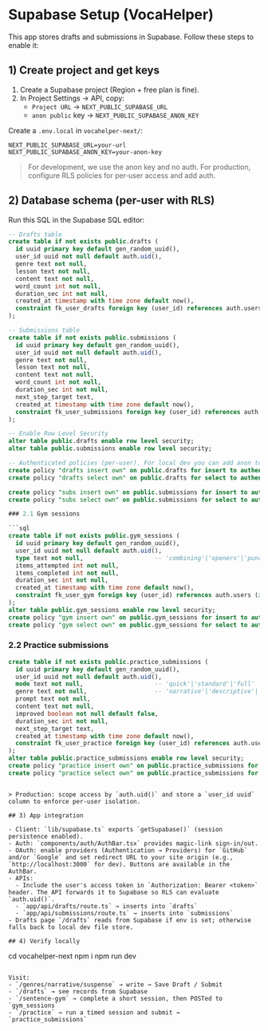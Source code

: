 # Supabase Setup (VocaHelper)

This app stores drafts and submissions in Supabase. Follow these steps to enable it:

## 1) Create project and get keys

1. Create a Supabase project (Region + free plan is fine).
2. In Project Settings → API, copy:
   - `Project URL` → `NEXT_PUBLIC_SUPABASE_URL`
   - `anon public` key → `NEXT_PUBLIC_SUPABASE_ANON_KEY`

Create a `.env.local` in `vocahelper-next/`:

```
NEXT_PUBLIC_SUPABASE_URL=your-url
NEXT_PUBLIC_SUPABASE_ANON_KEY=your-anon-key
```

> For development, we use the anon key and no auth. For production, configure RLS policies for per‑user access and add auth.

## 2) Database schema (per-user with RLS)

Run this SQL in the Supabase SQL editor:

```sql
-- Drafts table
create table if not exists public.drafts (
  id uuid primary key default gen_random_uuid(),
  user_id uuid not null default auth.uid(),
  genre text not null,
  lesson text not null,
  content text not null,
  word_count int not null,
  duration_sec int not null,
  created_at timestamp with time zone default now(),
  constraint fk_user_drafts foreign key (user_id) references auth.users (id) on delete cascade
);

-- Submissions table
create table if not exists public.submissions (
  id uuid primary key default gen_random_uuid(),
  user_id uuid not null default auth.uid(),
  genre text not null,
  lesson text not null,
  content text not null,
  word_count int not null,
  duration_sec int not null,
  next_step_target text,
  created_at timestamp with time zone default now(),
  constraint fk_user_submissions foreign key (user_id) references auth.users (id) on delete cascade
);

-- Enable Row Level Security
alter table public.drafts enable row level security;
alter table public.submissions enable row level security;

-- Authenticated policies (per-user). For local dev you can add anon to these roles if needed.
create policy "drafts insert own" on public.drafts for insert to authenticated with check (auth.uid() = user_id);
create policy "drafts select own" on public.drafts for select to authenticated using (auth.uid() = user_id);

create policy "subs insert own" on public.submissions for insert to authenticated with check (auth.uid() = user_id);
create policy "subs select own" on public.submissions for select to authenticated using (auth.uid() = user_id);

### 2.1 Gym sessions

```sql
create table if not exists public.gym_sessions (
  id uuid primary key default gen_random_uuid(),
  user_id uuid not null default auth.uid(),
  type text not null,                    -- 'combining'|'openers'|'punctuation'|'vocab'
  items_attempted int not null,
  items_completed int not null,
  duration_sec int not null,
  created_at timestamp with time zone default now(),
  constraint fk_user_gym foreign key (user_id) references auth.users (id) on delete cascade
);
alter table public.gym_sessions enable row level security;
create policy "gym insert own" on public.gym_sessions for insert to authenticated with check (auth.uid() = user_id);
create policy "gym select own" on public.gym_sessions for select to authenticated using (auth.uid() = user_id);
```

### 2.2 Practice submissions

```sql
create table if not exists public.practice_submissions (
  id uuid primary key default gen_random_uuid(),
  user_id uuid not null default auth.uid(),
  mode text not null,                    -- 'quick'|'standard'|'full'
  genre text not null,                   -- 'narrative'|'descriptive'|'persuasive'|'letters'
  prompt text not null,
  content text not null,
  improved boolean not null default false,
  duration_sec int not null,
  next_step_target text,
  created_at timestamp with time zone default now(),
  constraint fk_user_practice foreign key (user_id) references auth.users (id) on delete cascade
);
alter table public.practice_submissions enable row level security;
create policy "practice insert own" on public.practice_submissions for insert to authenticated with check (auth.uid() = user_id);
create policy "practice select own" on public.practice_submissions for select to authenticated using (auth.uid() = user_id);
```
```

> Production: scope access by `auth.uid()` and store a `user_id uuid` column to enforce per‑user isolation.

## 3) App integration

- Client: `lib/supabase.ts` exports `getSupabase()` (session persistence enabled).
- Auth: `components/auth/AuthBar.tsx` provides magic‑link sign‑in/out.
- OAuth: enable providers (Authentication → Providers) for `GitHub` and/or `Google` and set redirect URL to your site origin (e.g., `http://localhost:3000` for dev). Buttons are available in the AuthBar.
- APIs:
  - Include the user's access token in `Authorization: Bearer <token>` header. The API forwards it to Supabase so RLS can evaluate `auth.uid()`.
  - `app/api/drafts/route.ts` → inserts into `drafts`
  - `app/api/submissions/route.ts` → inserts into `submissions`
- Drafts page `/drafts` reads from Supabase if env is set; otherwise falls back to local dev file store.

## 4) Verify locally

```
cd vocahelper-next
npm i
npm run dev
```

Visit:
- `/genres/narrative/suspense` → write → Save Draft / Submit
- `/drafts` → see records from Supabase
- `/sentence-gym` → complete a short session, then POSTed to `gym_sessions`
- `/practice` → run a timed session and submit → `practice_submissions`
